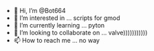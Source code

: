 - 👋 Hi, I’m @Bot664
- 👀 I’m interested in ... scripts for gmod 
- 🌱 I’m currently learning ... pyton
- 💞️ I’m looking to collaborate on ... valve)))))))))))
- 📫 How to reach me ... no way

<!---
Bot664/Bot664 is a ✨ special ✨ repository because its `README.md` (this file) appears on your GitHub profile.
You can click the Preview link to take a look at your changes.
--->
